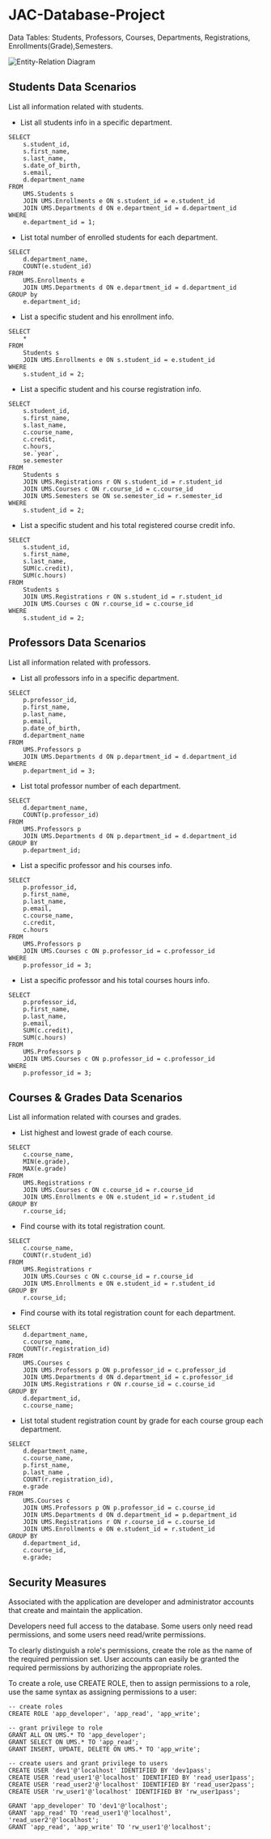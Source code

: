 # JAC-Database-Project

Data Tables: 
Students, Professors, Courses, Departments, Registrations, Enrollments(Grade),Semesters. 


![Entity-Relation Diagram](https://raw.githubusercontent.com/vcfmtl2077/JAC-Database-Project/main/ERD.png)

## Students Data Scenarios

List all information related with students.

- List all students info in a specific department.
``` 
SELECT
    s.student_id,
    s.first_name,
    s.last_name,
    s.date_of_birth,
    s.email,
    d.department_name
FROM
    UMS.Students s
    JOIN UMS.Enrollments e ON s.student_id = e.student_id
    JOIN UMS.Departments d ON e.department_id = d.department_id
WHERE
    e.department_id = 1;
  ```
- List total number of enrolled students for each department.
``` 
SELECT
    d.department_name,
    COUNT(e.student_id)
FROM
    UMS.Enrollments e
    JOIN UMS.Departments d ON e.department_id = d.department_id
GROUP by
    e.department_id;
  ```  
- List a specific student and his enrollment info.
``` 
SELECT
    *
FROM
    Students s
    JOIN UMS.Enrollments e ON s.student_id = e.student_id
WHERE
    s.student_id = 2;
  ```  

- List a specific student and his course registration info.
```
SELECT
    s.student_id,
    s.first_name,
    s.last_name,
    c.course_name,
    c.credit,
    c.hours,
    se.`year`,
    se.semester
FROM
    Students s
    JOIN UMS.Registrations r ON s.student_id = r.student_id
    JOIN UMS.Courses c ON r.course_id = c.course_id
    JOIN UMS.Semesters se ON se.semester_id = r.semester_id
WHERE
    s.student_id = 2;
```

- List a specific student and his total registered course credit info.
```
SELECT
    s.student_id,
    s.first_name,
    s.last_name,
    SUM(c.credit),
    SUM(c.hours)
FROM
    Students s
    JOIN UMS.Registrations r ON s.student_id = r.student_id
    JOIN UMS.Courses c ON r.course_id = c.course_id
WHERE
    s.student_id = 2;
```

## Professors Data Scenarios
List all information related with professors.

- List all professors info in a specific department.
```
SELECT
    p.professor_id,
    p.first_name,
    p.last_name,
    p.email,
    p.date_of_birth,
    d.department_name
FROM
    UMS.Professors p
    JOIN UMS.Departments d ON p.department_id = d.department_id
WHERE
    p.department_id = 3;
```

- List total professor number of each department.
```
SELECT
    d.department_name,
    COUNT(p.professor_id)
FROM
    UMS.Professors p
    JOIN UMS.Departments d ON p.department_id = d.department_id
GROUP BY
    p.department_id;
```
- List a specific professor and his courses info.
```
SELECT
    p.professor_id,
    p.first_name,
    p.last_name,
    p.email,
    c.course_name,
    c.credit,
    c.hours
FROM
    UMS.Professors p
    JOIN UMS.Courses c ON p.professor_id = c.professor_id
WHERE
    p.professor_id = 3;
```
- List a specific professor and his total courses hours info.
```
SELECT
    p.professor_id,
    p.first_name,
    p.last_name,
    p.email,
    SUM(c.credit),
    SUM(c.hours)
FROM
    UMS.Professors p
    JOIN UMS.Courses c ON p.professor_id = c.professor_id
WHERE
    p.professor_id = 3;
```

## Courses & Grades Data Scenarios
List all information related with courses and grades.

- List highest and lowest grade of each course.
```
SELECT
    c.course_name,
    MIN(e.grade),
    MAX(e.grade)
FROM
    UMS.Registrations r
    JOIN UMS.Courses c ON c.course_id = r.course_id
    JOIN UMS.Enrollments e ON e.student_id = r.student_id
GROUP BY
    r.course_id;
```
- Find course with its total registration count.
```
SELECT
    c.course_name,
    COUNT(r.student_id)
FROM
    UMS.Registrations r
    JOIN UMS.Courses c ON c.course_id = r.course_id
    JOIN UMS.Enrollments e ON e.student_id = r.student_id
GROUP BY
    r.course_id;
```
- Find course with its total registration count for each department.
```
SELECT
    d.department_name,
    c.course_name,
    COUNT(r.registration_id)
FROM
    UMS.Courses c
    JOIN UMS.Professors p ON p.professor_id = c.professor_id
    JOIN UMS.Departments d ON d.department_id = c.professor_id
    JOIN UMS.Registrations r ON r.course_id = c.course_id
GROUP BY
    d.department_id,
    c.course_name;
```
- List total student registration count by grade for each course group each department.
```
SELECT
    d.department_name,
    c.course_name,
    p.first_name,
    p.last_name ,
    COUNT(r.registration_id),
    e.grade
FROM
    UMS.Courses c
    JOIN UMS.Professors p ON p.professor_id = c.course_id
    JOIN UMS.Departments d ON d.department_id = p.department_id
    JOIN UMS.Registrations r ON r.course_id = c.course_id
    JOIN UMS.Enrollments e ON e.student_id = r.student_id
GROUP BY
    d.department_id,
    c.course_id,
    e.grade;
```

## Security Measures
Associated with the application are developer and administrator accounts that create and maintain the application.

Developers need full access to the database. Some users only need read permissions, and some users need read/write permissions.

To clearly distinguish a role's permissions, create the role as the name of the required permission set. User accounts can easily be granted the required permissions by authorizing the appropriate roles.

To create a role, use CREATE ROLE, then to assign permissions to a role, use the same syntax as assigning permissions to a user:

```
-- create roles
CREATE ROLE 'app_developer', 'app_read', 'app_write';

-- grant privilege to role
GRANT ALL ON UMS.* TO 'app_developer';  
GRANT SELECT ON UMS.* TO 'app_read';  
GRANT INSERT, UPDATE, DELETE ON UMS.* TO 'app_write';

-- create users and grant privilege to users
CREATE USER 'dev1'@'localhost' IDENTIFIED BY 'dev1pass';  
CREATE USER 'read_user1'@'localhost' IDENTIFIED BY 'read_user1pass';  
CREATE USER 'read_user2'@'localhost' IDENTIFIED BY 'read_user2pass';  
CREATE USER 'rw_user1'@'localhost' IDENTIFIED BY 'rw_user1pass';

GRANT 'app_developer' TO 'dev1'@'localhost';  
GRANT 'app_read' TO 'read_user1'@'localhost', 'read_user2'@'localhost';  
GRANT 'app_read', 'app_write' TO 'rw_user1'@'localhost';

```


